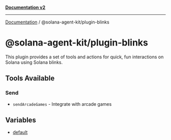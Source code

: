 [**Documentation v2**](../../README.md)

***

[Documentation](../../README.md) / @solana-agent-kit/plugin-blinks

# @solana-agent-kit/plugin-blinks

This plugin provides a set of tools and actions for quick, fun interactions on Solana using Solana blinks.

## Tools Available

### Send
- `sendArcadeGames` - Integrate with arcade games

## Variables

- [default](variables/default.md)
